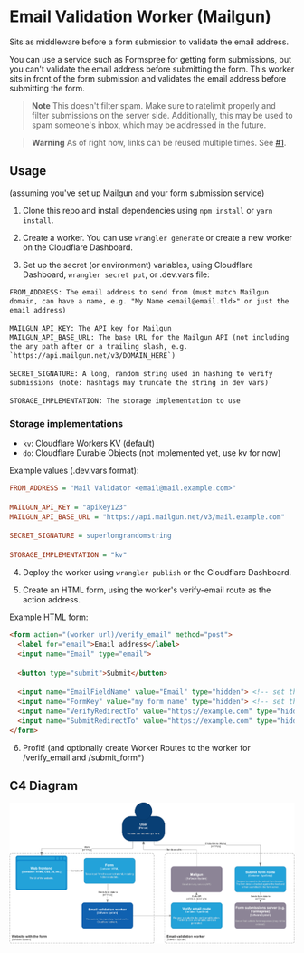 # Email Validation Worker (Mailgun)

Sits as middleware before a form submission to validate the email address.

You can use a service such as Formspree for getting form submissions, but you can't validate the email address before submitting the form. This worker sits in front of the form submission and validates the email address before submitting the form.

>**Note** This doesn't filter spam. Make sure to ratelimit properly and filter submissions on the server side. Additionally, this may be used to spam someone's inbox, which may be addressed in the future.

> **Warning** As of right now, links can be reused multiple times. See [#1](https://github.com/obfuscatedgenerated/cf-email-validator-worker/issues/1).

## Usage

(assuming you've set up Mailgun and your form submission service)

1. Clone this repo and install dependencies using `npm install` or `yarn install`.

2. Create a worker. You can use `wrangler generate` or create a new worker on the Cloudflare Dashboard.

3. Set up the secret (or environment) variables, using Cloudflare Dashboard, `wrangler secret put`, or .dev.vars file:

```
FROM_ADDRESS: The email address to send from (must match Mailgun domain, can have a name, e.g. "My Name <email@email.tld>" or just the email address)

MAILGUN_API_KEY: The API key for Mailgun
MAILGUN_API_BASE_URL: The base URL for the Mailgun API (not including the any path after or a trailing slash, e.g. `https://api.mailgun.net/v3/DOMAIN_HERE`)

SECRET_SIGNATURE: A long, random string used in hashing to verify submissions (note: hashtags may truncate the string in dev vars)

STORAGE_IMPLEMENTATION: The storage implementation to use
```

### Storage implementations

- `kv`: Cloudflare Workers KV (default)
- `do`: Cloudflare Durable Objects (not implemented yet, use kv for now)

Example values (.dev.vars format):
```ini
FROM_ADDRESS = "Mail Validator <email@mail.example.com>"

MAILGUN_API_KEY = "apikey123"
MAILGUN_API_BASE_URL = "https://api.mailgun.net/v3/mail.example.com"

SECRET_SIGNATURE = superlongrandomstring

STORAGE_IMPLEMENTATION = "kv"
```

4. Deploy the worker using `wrangler publish` or the Cloudflare Dashboard.

5. Create an HTML form, using the worker's verify-email route as the action address.

Example HTML form:

```html
<form action="(worker url)/verify_email" method="post">
  <label for="email">Email address</label>
  <input name="Email" type="email">

  <button type="submit">Submit</button>

  <input name="EmailFieldName" value="Email" type="hidden"> <!-- set the value to the name of the email field -->
  <input name="FormKey" value="my form name" type="hidden"> <!-- set the value to the key for the intended form in FORM_KEYS_TO_URLS_JSON -->
  <input name="VerifyRedirectTo" value="https://example.com" type="hidden"> <!-- optional, set the value to where to redirect after going to /verify-email -->
  <input name="SubmitRedirectTo" value="https://example.com" type="hidden"> <!-- optional, set the value to where to redirect after going to /submit-form -->
</form>
```

6. Profit! (and optionally create Worker Routes to the worker for /verify_email and /submit_form*)

## C4 Diagram

![C4 Diagram](./assets/cf-email-validator-worker.png)
